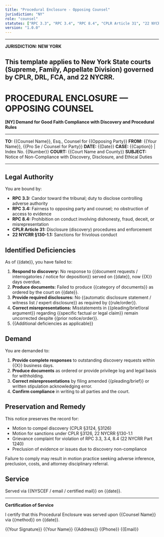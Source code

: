 ```yaml
---
title: "Procedural Enclosure - Opposing Counsel"
jurisdiction: "NY"
role: "counsel"
statutes: ["RPC 3.3", "RPC 3.4", "RPC 8.4", "CPLR Article 31", "22 NYCRR §130-1.1"]
version: "1.0.0"
---
```


---
**JURISDICTION: NEW YORK**

This template applies to New York State courts (Supreme, Family, Appellate Division) governed by CPLR, DRL, FCA, and 22 NYCRR.
---

# PROCEDURAL ENCLOSURE — OPPOSING COUNSEL

**[NY] Demand for Good Faith Compliance with Discovery and Procedural Rules**

---

**TO:** {{Counsel Name}}, Esq., Counsel for {{Opposing Party}}
**FROM:** {{Your Name}}, {{Pro Se / Counsel for Party}}
**DATE:** {{Date}}
**CASE:** {{Caption}} | Index No. {{Number}}
**COURT:** {{Court Name and County}}
**SUBJECT:** Notice of Non-Compliance with Discovery, Disclosure, and Ethical Duties

---

## Legal Authority

You are bound by:

- **RPC 3.3:** Candor toward the tribunal; duty to disclose controlling adverse authority
- **RPC 3.4:** Fairness to opposing party and counsel; no obstruction of access to evidence
- **RPC 8.4:** Prohibition on conduct involving dishonesty, fraud, deceit, or misrepresentation
- **CPLR Article 31:** Disclosure (discovery) procedures and enforcement
- **22 NYCRR §130-1.1:** Sanctions for frivolous conduct

## Identified Deficiencies

As of {{date}}, you have failed to:

1. **Respond to discovery:** No response to {{document requests / interrogatories / notice for deposition}} served on {{date}}, now {{X}} days overdue.
2. **Produce documents:** Failed to produce {{category of documents}} as ordered by the court on {{date}}.
3. **Provide required disclosures:** No {{automatic disclosure statement / witness list / expert disclosure}} as required by {{rule/order}}.
4. **Correct misrepresentations:** Misstatements in {{pleading/brief/oral argument}} regarding {{specific factual or legal claim}} remain uncorrected despite {{prior notice/order}}.
5. {{Additional deficiencies as applicable}}

## Demand

You are demanded to:

1. **Provide complete responses** to outstanding discovery requests within {{X}} business days.
2. **Produce documents** as ordered or provide privilege log and legal basis for withholding.
3. **Correct misrepresentations** by filing amended {{pleading/brief}} or written stipulation acknowledging error.
4. **Confirm compliance** in writing to all parties and the court.

## Preservation and Remedy

This notice preserves the record for:

- Motion to compel discovery (CPLR §3124, §3126)
- Motion for sanctions under CPLR §3126, 22 NYCRR §130-1.1
- Grievance complaint for violation of RPC 3.3, 3.4, 8.4 (22 NYCRR Part 1240)
- Preclusion of evidence or issues due to discovery non-compliance

Failure to comply may result in motion practice seeking adverse inference, preclusion, costs, and attorney disciplinary referral.

## Service

Served via {{NYSCEF / email / certified mail}} on {{date}}.

---

**Certification of Service**

I certify that this Procedural Enclosure was served upon {{Counsel Name}} via {{method}} on {{date}}.

{{Your Signature}}
{{Your Name}}
{{Address}}
{{Phone}}
{{Email}}
